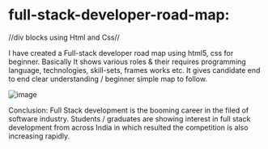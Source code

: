 # full-stack-developer-road-map: 
//div blocks using Html and Css//

I have created a Full-stack developer road map using html5, css for beginner. Basically It shows various roles & their requires programming language, technologies, skill-sets, frames works etc.
It gives candidate end to end clear understanding / beginner simple map to follow.

![image](https://user-images.githubusercontent.com/126344231/228320281-007cb645-4d53-4ccd-b3ac-94b93f804fbc.png)

Conclusion:
Full Stack development is the booming career in the filed of software industry. Students / graduates are showing interest in full stack development from across India in which resulted the competition is also increasing rapidly.

